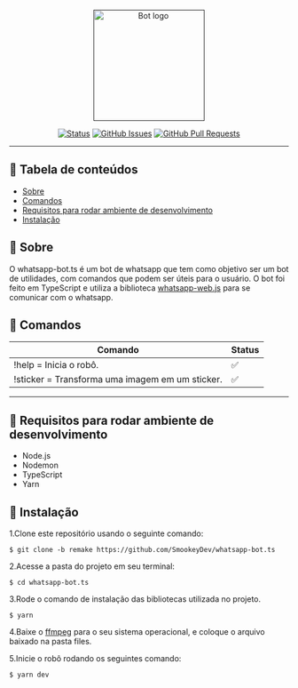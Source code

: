<p align="center">
  <a href="" rel="noopener">
 <img width=200px height=200px src="https://cdn-icons-png.flaticon.com/512/124/124034.png" alt="Bot logo"></a>
</p>


<div align="center">

[![Status](https://img.shields.io/badge/status-ativo-success.svg)]()
[![GitHub Issues](https://img.shields.io/github/issues/SmookeyDev/whatsapp-bot.ts.svg)](https://github.com/SmookeyDev/whatsapp-bot.ts/issues)
[![GitHub Pull Requests](https://img.shields.io/github/issues-pr/SmookeyDev/whatsapp-bot.ts.svg)](https://github.com/SmookeyDev/whatsapp-bot.ts/pulls)
</div>

---

## 📝 Tabela de conteúdos

- [Sobre](#about)
- [Comandos](#commands)
- [Requisitos para rodar ambiente de desenvolvimento](#developmentrequirements)
- [Instalação](#installation)

## 🧐 Sobre <a name="about"></a>
O whatsapp-bot.ts é um bot de whatsapp que tem como objetivo ser um bot de utilidades, com comandos que podem ser úteis para o usuário. O bot foi feito em TypeScript e utiliza a biblioteca [whatsapp-web.js](https://github.com/pedroslopez/whatsapp-web.js) para se comunicar com o whatsapp.


## 📲 Comandos <a name="commands"></a>

| Comando  | Status |
| ------------- | ------------- |
| !help = Inicia o robô.  | ✅  |
| !sticker = Transforma uma imagem em um sticker.  | ✅  |

---

## 📝 Requisitos para rodar ambiente de desenvolvimento <a name="developmentrequirements"></a>

- Node.js
- Nodemon
- TypeScript
- Yarn

## 💭 Instalação <a name="installation"></a>

1.Clone este repositório usando o seguinte comando:
```terminal
$ git clone -b remake https://github.com/SmookeyDev/whatsapp-bot.ts
```
2.Acesse a pasta do projeto em seu terminal:
```terminal
$ cd whatsapp-bot.ts
```
3.Rode o comando de instalação das bibliotecas utilizada no projeto.
```terminal
$ yarn
```
4.Baixe o [ffmpeg](https://ffmpeg.org/download.html) para o seu sistema operacional, e coloque o arquivo baixado na pasta files.

5.Inicie o robô rodando os seguintes comando:
```terminal
$ yarn dev
```
